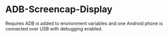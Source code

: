 # ADB-Screencap-Display

Requires ADB is added to environment variables and one Android phone is connected over USB with debugging enabled.
